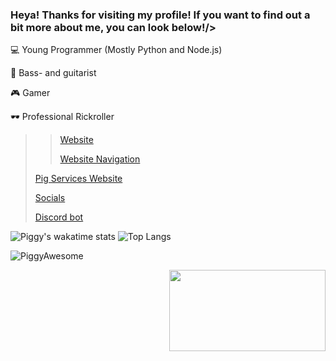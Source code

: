 <h3 align="left"> Heya! Thanks for visiting my profile! If you want to find out a bit more about me, you can look below!/> </h3>


💻 Young Programmer (Mostly Python and Node.js)

🎸 Bass- and guitarist 

🎮 Gamer 

🕶  Professional Rickroller 

>> [Website](http://piggyawesome.com)
>>
>> [Website Navigation](http://piggyawesome.com/navigation.html)
>
> [Pig Services Website](http://pigservices.piggyawesome.com)
>
> [Socials](https://linktr.ee/PiggyAwesome)
>
> [Discord bot](https://discord.com/oauth2/authorize?client_id=830360785813241857&scope=bot&permissions=858993459)


![Piggy's wakatime stats](https://github-readme-stats.vercel.app/api/wakatime?username=PiggyAwesome)
![Top Langs](https://github-readme-stats.vercel.app/api/top-langs/?username=PiggyAwesome&layout=compact)
<p align="left"> <img src="https://komarev.com/ghpvc/?username=PiggyAwesome&label=Profile%20views&color=0e75b6&style=flat" alt="PiggyAwesome" /> </p>
<p align="right"><img src="https://media.tenor.com/images/52c80bffe2f2675700e4397d25071ae3/tenor.gif" width="250" height="130"/></p>
